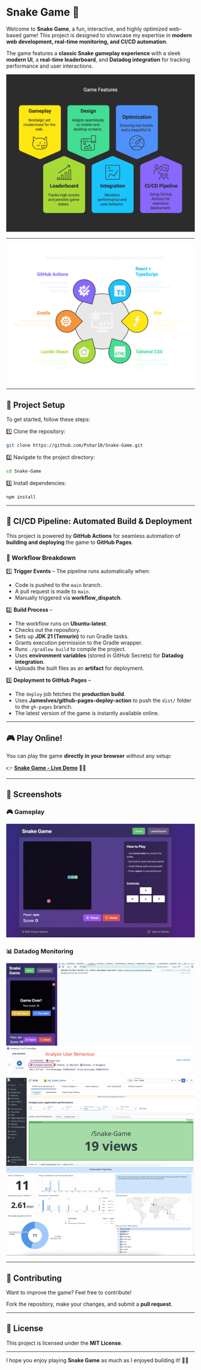 # Snake Game 🐍

Welcome to **Snake Game**, a fun, interactive, and highly optimized web-based game! This project is designed to showcase my expertise in **modern web development, real-time monitoring, and CI/CD automation**.  

The game features a **classic Snake gameplay experience** with a sleek **modern UI**, a **real-time leaderboard**, and **Datadog integration** for tracking performance and user interactions.  


![Features](screenshots/features.png) 

---



![Stack](screenshots/technology_stack.png) 

---

## 🔧 Project Setup  

To get started, follow these steps:  

1️⃣ Clone the repository:  
```bash
git clone https://github.com/Pshar10/Snake-Game.git
```  
2️⃣ Navigate to the project directory:  
```bash
cd Snake-Game
```  
3️⃣ Install dependencies:  
```bash
npm install
```  

---

## 🚀 CI/CD Pipeline: Automated Build & Deployment  

This project is powered by **GitHub Actions** for seamless automation of **building and deploying** the game to **GitHub Pages**.  

### **🔄 Workflow Breakdown**  

1️⃣ **Trigger Events** – The pipeline runs automatically when:  
   - Code is pushed to the `main` branch.  
   - A pull request is made to `main`.  
   - Manually triggered via **workflow_dispatch**.  

2️⃣ **Build Process** –  
   - The workflow runs on **Ubuntu-latest**.  
   - Checks out the repository.  
   - Sets up **JDK 21 (Temurin)** to run Gradle tasks.  
   - Grants execution permission to the Gradle wrapper.  
   - Runs `./gradlew build` to compile the project.  
   - Uses **environment variables** (stored in GitHub Secrets) for **Datadog integration**.  
   - Uploads the built files as an **artifact** for deployment.  

3️⃣ **Deployment to GitHub Pages** –  
   - The `deploy` job fetches the **production build**.  
   - Uses **JamesIves/github-pages-deploy-action** to push the `dist/` folder to the `gh-pages` branch.  
   - The latest version of the game is instantly available online.  

---

## 🎮 Play Online!  

You can play the game **directly in your browser** without any setup:  

👉 **[Snake Game - Live Demo](https://pshar10.github.io/Snake-Game/)** 🐍🎉  

---

## 📸 Screenshots  

### 🎮 Gameplay  
![Snake Game](screenshots/game.png)  

### 📊 Datadog Monitoring  
![Monitoring Init](screenshots/monitor_init.png)  
![User Behavior Analysis](screenshots/user_behaviour.png)  
![Website Views](screenshots/views.png)  
![Custom Metrics Tracking](screenshots/custom_metrics.png)  

---

## 🤝 Contributing  

Want to improve the game? Feel free to contribute!  

Fork the repository, make your changes, and submit a **pull request**.  

---

## 📜 License  

This project is licensed under the **MIT License**.  

---

I hope you enjoy playing **Snake Game** as much as I enjoyed building it! 🎉🐍
